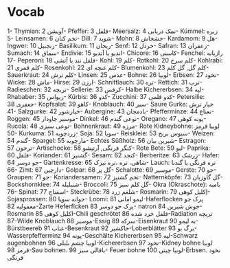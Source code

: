 # Vocab

1- Thymian: آویشن
2- Pfeffer: فلفل
3- Meersalz: نمک دریایی
4- Kümmel: زیره
5- Leinsamen: تخم کتان
6- Dill: شوید
7- Mohn: خشخاش
8- Kardamom: هل
9- Ingwer: زنجبیل
10- Basilikum: ریحان
11- Senf: خردل
12- Safran: زعفران
13- Sumach: سماق
14- Endivie: اندیو یا آندیو
15- Chicore: کاسنی
16- Fenchel: رازیانه
17- Peperoni: فلفل تند یا آتشی
18- Kohl: کلم
19- Rotkohl: کلم سرخ
20- Kohlrabi: کلم قمری
21- Rosenkohl: کلم غنچه ای
22- Blumenkohl: کلم گل, گل کلم
23- Sauerkraut: کلم ترش
24- Linsen: عدس
25- Bohne: لوبیا
26- Erbsen: نخود
27- Wicke: ماش
28- Hirse: ارزن
29- Schnittlauch: تره
30- Rettich: ترب
31- Radieschen: تربچه
32- Sellerie: کرفس
33- Halbe Kichererbsen: لپه
34- Rhababer: ریواس
35- Kürbis: کدو
36- Zucchini: کدو قلمی
37- Petersilie: جعفری
38- Kopfsalat: کاهو
39- Knoblauch: سیر
40- Saure Gurke: خیار ترش
41- Salzgurke: خیارشور
42- Aubergine: بادمجان
43- Pfefferminze: نعناع
44- Roggen: موسیر چاودار
45- Dinkel: نوعی گندم
46- Oregano: پونه کوهی
47- Rucola: نوعی سبزی
48- Bohnenkraut: مرزه
49- Rote Kidneybohne: لوبیا قرمز
50- Kurkuma: زردچوبه
51- Soja: سویا
52- Reiskleie: سبوس برنج
53- Weizen: گندم
54- Spargel: مارچوبه
55- Echtes Süßholz: شیرین بیان
56- Estragon: ترخون
57- Artischocke: کنگر فرنگی, آرتیشو
58- Rote Bete: لبو
59- Paprika: فلفل
60- Koriander: گشنیز
61- Sesam: کنجد
62- Berberitze: زرشک
63- Hafer: جو دوسر
64- Gartenkresse: شاهی، تره ،تره تیزک
65- Lauch: تره فرنگی یا گندنا
66- Zimt: دارچین
67- Golpar: گل پر
68- Schalotte: موسیر
69- Gerste: جو
70- Graupen: جو
71- Koriandersamen: تخم گشنیز
72- Natternköpfe: گل گاوزبان
73- Bockshornklee: شنبلیله
74- Broccoli: گل کلم سبز
75- Okra (Okraschote): بامیه
76- Spinat: اسفناج
77- Steckrübe: شلغم زرد
78- Rosmarin: اِکلیل کوهی
79- Sojasprossen: جوانه سویا
80- Loomi: لیمو امانی
81-Haferflocken پرک جو معمولیه
82-Zarte Heferflcken پرک جو دوسر
83- natron جوش شیرین
84-Rosmarin اکلیل کوهی
85-Chili geschrötet فلفل خرد شده
86-Radiation تربچه
87-Wilde Knoblauch موسیر
88-Essig سرکه
89-Eisenkraut به لیمو
90-Bürstbeereb عناب
91-Besenkraut خاکشیر
92-Loberblätter برگ بو
93-Wasserpfefferminz پونه
94-Geschälte Kichererbsen لپه
95-Schwarz augenbohnen لوبیا چشم بلبلی
96-Kichererbsen نخود
97-Kidney bohne لوبیا قرمز
98-Sau bohnen. باقالی سبز
99- Feuer bohne لوبیا چیتی
100-Erbsen. نخود فرنگی